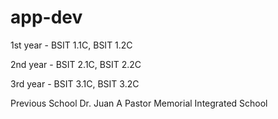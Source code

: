 # app-dev

1st year - 
BSIT 1.1C, 
BSIT 1.2C

2nd year - 
BSIT 2.1C, 
BSIT 2.2C

3rd year - 
BSIT 3.1C,
BSIT 3.2C

Previous School
Dr. Juan A Pastor Memorial Integrated School
